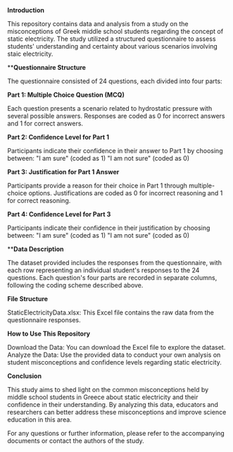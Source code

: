 **Introduction**

This repository contains data and analysis from a study on the misconceptions of Greek middle school students regarding the concept of static electricity. The study utilized a structured questionnaire to assess students' understanding and certainty about various scenarios involving staic electricity.

****Questionnaire Structure**

The questionnaire consisted of 24 questions, each divided into four parts:

**Part 1: Multiple Choice Question (MCQ)**

Each question presents a scenario related to hydrostatic pressure with several possible answers. Responses are coded as 0 for incorrect answers and 1 for correct answers.

**Part 2: Confidence Level for Part 1**

Participants indicate their confidence in their answer to Part 1 by choosing between: "I am sure" (coded as 1) "I am not sure" (coded as 0)

**Part 3: Justification for Part 1 Answer**

Participants provide a reason for their choice in Part 1 through multiple-choice options. Justifications are coded as 0 for incorrect reasoning and 1 for correct reasoning.

**Part 4: Confidence Level for Part 3**

Participants indicate their confidence in their justification by choosing between: "I am sure" (coded as 1) "I am not sure" (coded as 0)

****Data Description**

The dataset provided includes the responses from the questionnaire, with each row representing an individual student's responses to the 24 questions. Each question's four parts are recorded in separate columns, following the coding scheme described above.

**File Structure**

StaticElectricityData.xlsx: This Excel file contains the raw data from the questionnaire responses.

**How to Use This Repository**

Download the Data: You can download the Excel file to explore the dataset. Analyze the Data: Use the provided data to conduct your own analysis on student misconceptions and confidence levels regarding static electricity.

**Conclusion**

This study aims to shed light on the common misconceptions held by middle school students in Greece about static electricity and their confidence in their understanding. By analyzing this data, educators and researchers can better address these misconceptions and improve science education in this area.

For any questions or further information, please refer to the accompanying documents or contact the authors of the study.
